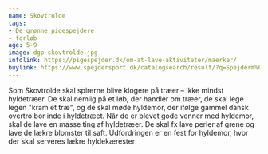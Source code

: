 ```yaml
---
name: Skovtrolde
tags:
- De grønne pigespejdere
- forløb
age: 5-9
image: dgp-skovtrolde.jpg
infolink: https://pigespejder.dk/om-at-lave-aktiviteter/maerker/
buylink: https://www.spejdersport.dk/catalogsearch/result/?q=Spejderm%C3%A6rke+skovtrolde
---
```

Som Skovtrolde skal spirerne blive klogere på træer – ikke mindst hyldetræer. De
skal nemlig på et løb, der handler om træer, de skal lege legen "kram et træ", og
de skal møde hyldemor, der ifølge gammel dansk overtro bor inde i hyldetræet.
Når de er blevet gode venner med hyldemor, skal de lave en masse ting af
hyldetræer. De skal fx lave perler af grene og lave de lækre blomster til saft.
Udfordringen er en fest for hyldemor, hvor der skal serveres lækre hyldekærester
